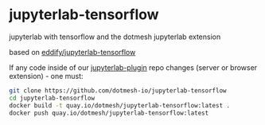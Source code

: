 # jupyterlab-tensorflow

jupyterlab with tensorflow and the dotmesh jupyterlab extension

based on [eddify/jupyterlab-tensorflow](https://github.com/eddify/jupyterlab-tensorflow)

If any code inside of our [jupyterlab-plugin](https://github.com/dotmesh-io/jupyterlab-plugin) repo changes (server or browser extension) - one must:

```bash
git clone https://github.com/dotmesh-io/jupyterlab-tensorflow
cd jupyterlab-tensorflow
docker build -t quay.io/dotmesh/jupyterlab-tensorflow:latest .
docker push quay.io/dotmesh/jupyterlab-tensorflow:latest
```
